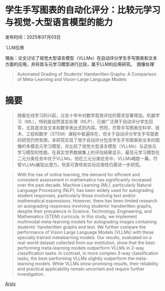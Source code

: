 # 学生手写图表的自动化评分：比较元学习与视觉-大型语言模型的能力

发布时间：2025年07月03日

`LLM应用

理由：论文讨论了视觉大型语言模型（VLLMs）在自动评分学生手写图表和文本方面的应用，并将其与元学习模型进行比较，属于LLM的应用研究。` `图像处理`

> Automated Grading of Students' Handwritten Graphs: A Comparison of Meta-Learning and Vision-Large Language Models

# 摘要

> 随着在线学习的兴起，过去十年中对数学高效评估的需求显著增加。机器学习（ML），特别是自然语言处理（NLP），已被广泛用于自动评分学生回答，尤其是涉及文本和数学表达式的内容。然而，尽管手写图表在科学、技术、工程和数学（STEM）课程中普遍存在，但关于自动评分学生手写图表的研究仍然有限。本研究实现了用于自动评分包含学生手写图表和文本的图像的多模态元学习模型，并比较了视觉大型语言模型（VLLMs）与这些元学习模型的性能。在真实世界数据集上的评估结果显示，最佳元学习模型在二元分类任务中优于VLLMs，但在三元分类任务中，VLLMs略胜一筹。尽管VLLMs展现出潜力，但其可靠性和实际应用性仍需进一步研究。

> With the rise of online learning, the demand for efficient and consistent assessment in mathematics has significantly increased over the past decade. Machine Learning (ML), particularly Natural Language Processing (NLP), has been widely used for autograding student responses, particularly those involving text and/or mathematical expressions. However, there has been limited research on autograding responses involving students' handwritten graphs, despite their prevalence in Science, Technology, Engineering, and Mathematics (STEM) curricula. In this study, we implement multimodal meta-learning models for autograding images containing students' handwritten graphs and text. We further compare the performance of Vision Large Language Models (VLLMs) with these specially trained metalearning models. Our results, evaluated on a real-world dataset collected from our institution, show that the best-performing meta-learning models outperform VLLMs in 2-way classification tasks. In contrast, in more complex 3-way classification tasks, the best-performing VLLMs slightly outperform the meta-learning models. While VLLMs show promising results, their reliability and practical applicability remain uncertain and require further investigation.

[Arxiv](https://arxiv.org/abs/2507.03056)